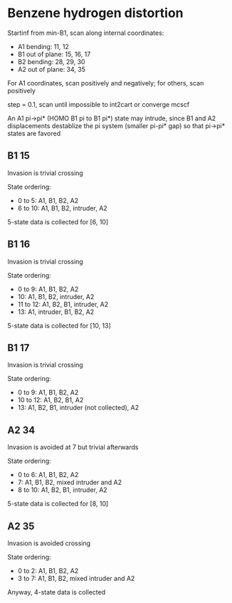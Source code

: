 # Benzene hydrogen distortion
Startinf from min-B1, scan along internal coordinates:
* A1 bending: 11, 12
* B1 out of plane: 15, 16, 17
* B2 bending: 28, 29, 30
* A2 out of plane: 34, 35

For A1 coordinates, scan positively and negatively; for others, scan positively

step = 0.1, scan until impossible to int2cart or converge mcscf

An A1 pi->pi* (HOMO B1 pi to B1 pi*) state may intrude, since B1 and A2 displacements destablize the pi system (smaller pi-pi* gap) so that pi->pi* states are favored

## B1 15
Invasion is trivial crossing

State ordering:
* 0 to 5: A1, B1, B2, A2
* 6 to 10: A1, B1, B2, intruder, A2

5-state data is collected for [6, 10]

## B1 16
Invasion is trivial crossing

State ordering:
* 0 to 9: A1, B1, B2, A2
* 10: A1, B1, B2, intruder, A2
* 11 to 12: A1, B2, B1, intruder, A2
* 13: A1, intruder, B1, B2, A2

5-state data is collected for [10, 13]

## B1 17
Invasion is trivial crossing

State ordering:
* 0 to 9: A1, B1, B2, A2
* 10 to 12: A1, B2, B1, A2
* 13: A1, B2, B1, intruder (not collected), A2

## A2 34
Invasion is avoided at 7 but trivial afterwards

State ordering:
* 0 to 6: A1, B1, B2, A2
* 7: A1, B1, B2, mixed intruder and A2
* 8 to 10: A1, B2, B1, intruder, A2

5-state data is collected for [8, 10]

## A2 35
Invasion is avoided crossing

State ordering:
* 0 to 2: A1, B1, B2, A2
* 3 to 7: A1, B1, B2, mixed intruder and A2

Anyway, 4-state data is collected
